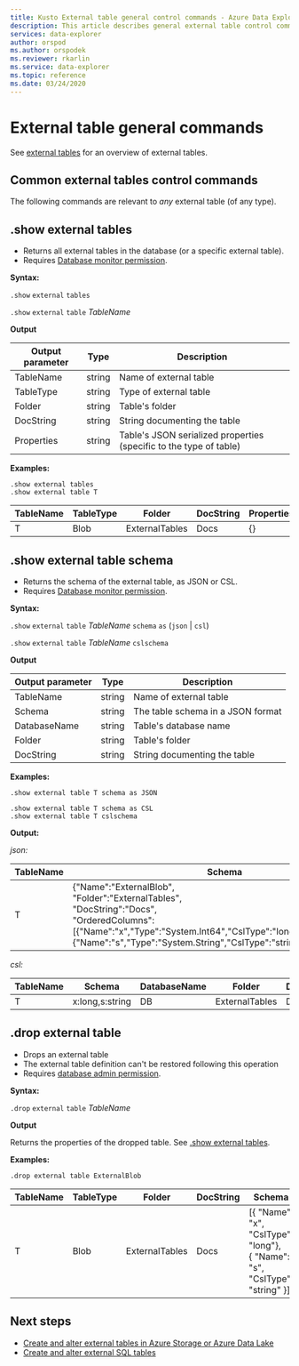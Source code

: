 ```yaml
---
title: Kusto External table general control commands - Azure Data Explorer
description: This article describes general external table control commands 
services: data-explorer
author: orspod
ms.author: orspodek
ms.reviewer: rkarlin
ms.service: data-explorer
ms.topic: reference
ms.date: 03/24/2020
---
```

# External table general commands

See [external tables](../query/schema-entities/externaltables.md) for an overview of external tables. 

## Common external tables control commands

The following commands are relevant to _any_ external table (of any type).

## .show external tables

* Returns all external tables in the database (or a specific external table).
* Requires [Database monitor permission](../management/access-control/role-based-authorization.md).

**Syntax:** 

`.show` `external` `tables`

`.show` `external` `table` *TableName*

**Output**

| Output parameter | Type   | Description                                                         |
|------------------|--------|---------------------------------------------------------------------|
| TableName        | string | Name of external table                                             |
| TableType        | string | Type of external table                                              |
| Folder           | string | Table's folder                                                     |
| DocString        | string | String documenting the table                                       |
| Properties       | string | Table's JSON serialized properties (specific to the type of table) |


**Examples:**

```kusto
.show external tables
.show external table T
```

| TableName | TableType | Folder         | DocString | Properties |
|-----------|-----------|----------------|-----------|------------|
| T         | Blob      | ExternalTables | Docs      | {}         |


## .show external table schema

* Returns the schema of the external table, as JSON or CSL. 
* Requires [Database monitor permission](../management/access-control/role-based-authorization.md).

**Syntax:** 

`.show` `external` `table` *TableName* `schema` `as` (`json` | `csl`)

`.show` `external` `table` *TableName* `cslschema`

**Output**

| Output parameter | Type   | Description                        |
|------------------|--------|------------------------------------|
| TableName        | string | Name of external table            |
| Schema           | string | The table schema in a JSON format |
| DatabaseName     | string | Table's database name             |
| Folder           | string | Table's folder                    |
| DocString        | string | String documenting the table      |

**Examples:**

```kusto
.show external table T schema as JSON
```

```kusto
.show external table T schema as CSL
.show external table T cslschema
```

**Output:**

*json:*

| TableName | Schema    | DatabaseName | Folder         | DocString |
|-----------|----------------------------------|--------------|----------------|-----------|
| T         | {"Name":"ExternalBlob",<br>"Folder":"ExternalTables",<br>"DocString":"Docs",<br>"OrderedColumns":[{"Name":"x","Type":"System.Int64","CslType":"long","DocString":""},{"Name":"s","Type":"System.String","CslType":"string","DocString":""}]} | DB           | ExternalTables | Docs      |


*csl:*

| TableName | Schema          | DatabaseName | Folder         | DocString |
|-----------|-----------------|--------------|----------------|-----------|
| T         | x:long,s:string | DB           | ExternalTables | Docs      |

## .drop external table

* Drops an external table 
* The external table definition can't be restored following this operation
* Requires [database admin permission](../management/access-control/role-based-authorization.md).

**Syntax:**  

`.drop` `external` `table` *TableName*

**Output**

Returns the properties of the dropped table. See [.show external tables](#show-external-tables).

**Examples:**

```kusto
.drop external table ExternalBlob
```

| TableName | TableType | Folder         | DocString | Schema       | Properties |
|-----------|-----------|----------------|-----------|-----------------------------------------------------|------------|
| T         | Blob      | ExternalTables | Docs      | [{ "Name": "x",  "CslType": "long"},<br> { "Name": "s",  "CslType": "string" }] | {}         |

## Next steps

* [Create and alter external tables in Azure Storage or Azure Data Lake](external-tables-azurestorage-azuredatalake.md)
* [Create and alter external SQL tables](external-sql-tables.md)
